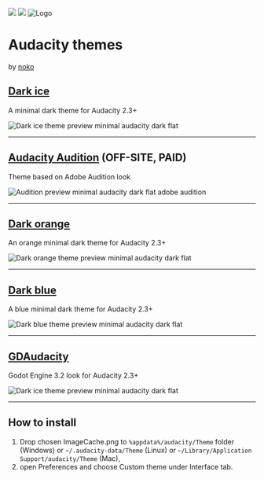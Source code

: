 [![](http://example.com/path/image)](#)
<a href="#"><img src="https://raw.githubusercontent.com/TheRockyDoo/audacity-themes/master/previews/logo.png" /></a>
![](# "Logo")
# Audacity themes
by [noko](https://gumroad.com/noko)
## [Dark ice](https://github.com/TheRockyDoo/audacity-themes/tree/master/dark-ice)
A minimal dark theme for Audacity 2.3+

![Dark ice theme preview minimal audacity dark flat](https://raw.githubusercontent.com/TheRockyDoo/audacity-themes/master/previews/dark_ice.png)

---
## [Audacity Audition](http://gum.co/audacityaudition) (OFF-SITE, PAID)
Theme based on Adobe Audition look

![Audition preview minimal audacity dark flat adobe audition](https://raw.githubusercontent.com/TheRockyDoo/audacity-themes/master/previews/audition.png)

---
## [Dark orange](https://github.com/TheRockyDoo/audacity-themes/tree/master/dark-orange)
An orange minimal dark theme for Audacity 2.3+

![Dark orange theme preview minimal audacity dark flat](https://raw.githubusercontent.com/TheRockyDoo/audacity-themes/master/previews/dark_orange.png)

---
## [Dark blue](https://github.com/TheRockyDoo/audacity-themes/tree/master/dark-blue)
A blue minimal dark theme for Audacity 2.3+

![Dark blue theme preview minimal audacity dark flat](https://raw.githubusercontent.com/TheRockyDoo/audacity-themes/master/previews/dark_blue.png)

---
## [GDAudacity](https://github.com/TheRockyDoo/audacity-themes/tree/master/gdaudacity)
Godot Engine 3.2 look for Audacity 2.3+

![Dark ice theme preview minimal audacity dark flat](https://raw.githubusercontent.com/TheRockyDoo/audacity-themes/master/previews/gdaudacity.png)

---
## How to install
1. Drop chosen ImageCache.png to `%appdata%/audacity/Theme` folder (Windows) or `~/.audacity-data/Theme` (Linux) or `~/Library/Application Support/audacity/Theme` (Mac),
1. open Preferences and choose Custom theme under Interface tab.
